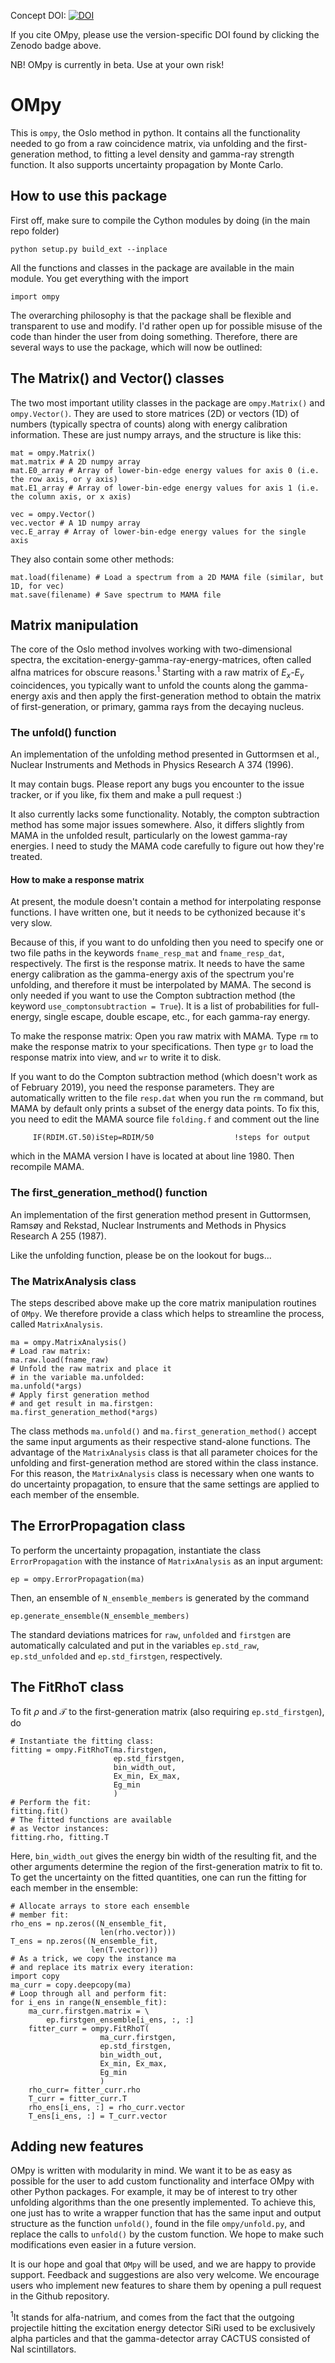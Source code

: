 Concept DOI: [![DOI](https://zenodo.org/badge/141709973.svg)](https://zenodo.org/badge/latestdoi/141709973)

If you cite OMpy, please use the version-specific DOI found by clicking the Zenodo badge above.


NB! OMpy is currently in beta. Use at your own risk!

# OMpy

This is `ompy`, the Oslo method in python. It contains all the functionality needed to go from a raw coincidence matrix, via unfolding and the first-generation method, to fitting a level density and gamma-ray strength function. It also supports uncertainty propagation by Monte Carlo.


## How to use this package
First off, make sure to compile the Cython modules by doing (in the main repo folder)
```
python setup.py build_ext --inplace
```

All the functions and classes in the package are available in the main module. You get everything with the import

```
import ompy
```

The overarching philosophy is that the package shall be flexible and transparent to use and modify. I'd rather open up for possible misuse of the code than hinder the user from doing something. Therefore, there are several ways to use the package, which will now be outlined:

## The Matrix() and Vector() classes
The two most important utility classes in the package are `ompy.Matrix()` and `ompy.Vector()`. They are used to store matrices (2D) or vectors (1D) of numbers (typically spectra of counts) along with energy calibration information. These are just numpy arrays, and the structure is like this:
```
mat = ompy.Matrix()
mat.matrix # A 2D numpy array
mat.E0_array # Array of lower-bin-edge energy values for axis 0 (i.e. the row axis, or y axis)
mat.E1_array # Array of lower-bin-edge energy values for axis 1 (i.e. the column axis, or x axis)

vec = ompy.Vector()
vec.vector # A 1D numpy array
vec.E_array # Array of lower-bin-edge energy values for the single axis
```
 They also contain some other methods:
```
mat.load(filename) # Load a spectrum from a 2D MAMA file (similar, but 1D, for vec)
mat.save(filename) # Save spectrum to MAMA file

```

## Matrix manipulation
The core of the Oslo method involves working with two-dimensional spectra, the excitation-energy-gamma-ray-energy-matrices, often called alfna matrices for obscure reasons.<sup>1</sup> Starting with a raw matrix of $E_x$-$E_\gamma$ coincidences, you typically want to unfold the counts along the gamma-energy axis and then apply the first-generation method to obtain the matrix of first-generation, or primary, gamma rays from the decaying nucleus. 


### The unfold() function
An implementation of the unfolding method presented in Guttormsen et al., Nuclear Instruments and Methods in Physics Research A 374 (1996).

It may contain bugs. Please report any bugs you encounter to the issue tracker, or if you like, fix them and make a pull request :)

It also currently lacks some functionality. Notably, the compton subtraction method has some major issues somewhere. Also, it differs slightly from MAMA in the unfolded result, particularly on the lowest gamma-ray energies. I need to study the MAMA code carefully to figure out how they're treated.

#### How to make a response matrix
At present, the module doesn't contain a method for interpolating response functions. I have written one, but it needs to be cythonized because it's very slow. 

Because of this, if you want to do unfolding then you need to specify one or two file paths in the keywords `fname_resp_mat` and `fname_resp_dat`, respectively. The first is the response matrix. It needs to have the same energy calibration as the gamma-energy axis of the spectrum you're unfolding, and therefore it must be interpolated by MAMA. The second is only needed if you want to use the Compton subtraction method (the keyword `use_comptonsubtraction = True`). It is a list of probabilities for full-energy, single escape, double escape, etc., for each gamma-ray energy.

To make the response matrix: Open you raw matrix with MAMA. Type `rm` to make the response matrix to your specifications. Then type `gr` to load the response matrix into view, and `wr` to write it to disk.

If you want to do the Compton subtraction method (which doesn't work as of February 2019), you need the response parameters. They are automatically written to the file `resp.dat` when you run the `rm` command, but MAMA by default only prints a subset of the energy data points. To fix this, you need to edit the MAMA source file `folding.f` and comment out the line

```     IF(RDIM.GT.50)iStep=RDIM/50                  !steps for output```

which in the MAMA version I have is located at about line 1980. Then recompile MAMA.

### The first_generation_method() function
An implementation of the first generation method present in Guttormsen, Ramsøy and Rekstad, Nuclear Instruments and Methods in Physics Research A 255 (1987). 

Like the unfolding function, please be on the lookout for bugs...

### The MatrixAnalysis class
The steps described above make up the core matrix manipulation routines of `OMpy`. We therefore provide a class which helps to streamline the process, called `MatrixAnalysis`.
```
ma = ompy.MatrixAnalysis()
# Load raw matrix:
ma.raw.load(fname_raw)
# Unfold the raw matrix and place it
# in the variable ma.unfolded:
ma.unfold(*args)
# Apply first generation method 
# and get result in ma.firstgen:
ma.first_generation_method(*args)
```
The class methods `ma.unfold()` and `ma.first_generation_method()` accept the same input arguments as their respective stand-alone functions. The advantage of the `MatrixAnalysis` class is that all parameter choices for the unfolding and first-generation method are stored within the class instance. For this reason, the `MatrixAnalysis` class is necessary when one wants to do uncertainty propagation, to ensure that the same settings are applied to each member of the ensemble. 

## The ErrorPropagation class
To perform the uncertainty propagation, instantiate the class `ErrorPropagation` with the instance of `MatrixAnalysis` as an input argument:
```
ep = ompy.ErrorPropagation(ma)
```
Then, an ensemble of `N_ensemble_members` is generated by the command
```
ep.generate_ensemble(N_ensemble_members)
```
The standard deviations matrices for `raw`, `unfolded` and `firstgen` are automatically calculated and put in the variables `ep.std_raw`, `ep.std_unfolded` and `ep.std_firstgen`, respectively.

## The FitRhoT class
To fit $\rho$ and $\mathcal{T}$ to the first-generation matrix (also requiring `ep.std_firstgen`), do
```
# Instantiate the fitting class:
fitting = ompy.FitRhoT(ma.firstgen,
                       ep.std_firstgen,
                       bin_width_out,
                       Ex_min, Ex_max,
                       Eg_min
                       )
# Perform the fit:
fitting.fit()
# The fitted functions are available 
# as Vector instances:
fitting.rho, fitting.T
```
Here, `bin_width_out` gives the energy bin width of the resulting fit, and the other arguments determine the region of the first-generation matrix to fit to. To get the uncertainty on the fitted quantities, one can run the fitting for each member in the ensemble:
```
# Allocate arrays to store each ensemble
# member fit:
rho_ens = np.zeros((N_ensemble_fit,
                    len(rho.vector)))
T_ens = np.zeros((N_ensemble_fit,
                  len(T.vector)))
# As a trick, we copy the instance ma
# and replace its matrix every iteration:
import copy
ma_curr = copy.deepcopy(ma)
# Loop through all and perform fit:
for i_ens in range(N_ensemble_fit):
    ma_curr.firstgen.matrix = \
        ep.firstgen_ensemble[i_ens, :, :]
    fitter_curr = ompy.FitRhoT(
                    ma_curr.firstgen,
                    ep.std_firstgen,
                    bin_width_out,
                    Ex_min, Ex_max,
                    Eg_min
                    )
    rho_curr= fitter_curr.rho
    T_curr = fitter_curr.T
    rho_ens[i_ens, :] = rho_curr.vector
    T_ens[i_ens, :] = T_curr.vector
```

## Adding new features
OMpy is written with modularity in mind. We want it to be as easy as possible for the user to add custom functionality and interface OMpy with other Python packages. For example, it may be of interest to try other unfolding algorithms than the one presently implemented. To achieve this, one just has to write a wrapper function that has the same input and output structure as the function `unfold()`, found in the file `ompy/unfold.py`, and replace the calls to `unfold()` by the custom function. We hope to make such modifications even easier in a future version.

It is our hope and goal that `OMpy` will be used, and we are happy to provide support. Feedback and suggestions are also very welcome. We encourage users who implement new features to share them by opening a pull request in the Github repository.




<sup>1</sup>It stands for alfa-natrium, and comes from the fact that the outgoing projectile hitting the excitation energy detector SiRi used to be exclusively alpha particles and that the gamma-detector array CACTUS consisted of NaI scintillators.

